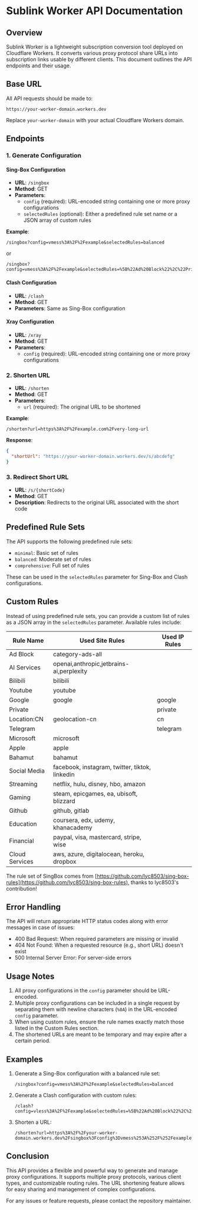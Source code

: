 # Sublink Worker API Documentation

## Overview

Sublink Worker is a lightweight subscription conversion tool deployed on Cloudflare Workers. It converts various proxy protocol share URLs into subscription links usable by different clients. This document outlines the API endpoints and their usage.

## Base URL

All API requests should be made to:

```
https://your-worker-domain.workers.dev
```

Replace `your-worker-domain` with your actual Cloudflare Workers domain.

## Endpoints

### 1. Generate Configuration

#### Sing-Box Configuration

- **URL**: `/singbox`
- **Method**: GET
- **Parameters**:
  - `config` (required): URL-encoded string containing one or more proxy configurations
  - `selectedRules` (optional): Either a predefined rule set name or a JSON array of custom rules

**Example**:
```
/singbox?config=vmess%3A%2F%2Fexample&selectedRules=balanced
```
or
```
/singbox?config=vmess%3A%2F%2Fexample&selectedRules=%5B%22Ad%20Block%22%2C%22Private%22%5D
```

#### Clash Configuration

- **URL**: `/clash`
- **Method**: GET
- **Parameters**: Same as Sing-Box configuration

#### Xray Configuration

- **URL**: `/xray`
- **Method**: GET
- **Parameters**:
  - `config` (required): URL-encoded string containing one or more proxy configurations

### 2. Shorten URL

- **URL**: `/shorten`
- **Method**: GET
- **Parameters**:
  - `url` (required): The original URL to be shortened

**Example**:
```
/shorten?url=https%3A%2F%2Fexample.com%2Fvery-long-url
```

**Response**:
```json
{
  "shortUrl": "https://your-worker-domain.workers.dev/s/abcdefg"
}
```

### 3. Redirect Short URL

- **URL**: `/s/{shortCode}`
- **Method**: GET
- **Description**: Redirects to the original URL associated with the short code

## Predefined Rule Sets

The API supports the following predefined rule sets:

- `minimal`: Basic set of rules
- `balanced`: Moderate set of rules
- `comprehensive`: Full set of rules

These can be used in the `selectedRules` parameter for Sing-Box and Clash configurations.

## Custom Rules

Instead of using predefined rule sets, you can provide a custom list of rules as a JSON array in the `selectedRules` parameter. Available rules include:

| Rule Name | Used Site Rules | Used IP Rules |
|---|---|---|
| Ad Block | category-ads-all |  |
| AI Services | openai,anthropic,jetbrains-ai,perplexity |  |
| Bilibili | bilibili |  |
| Youtube | youtube |  |
| Google | google | google |
| Private |  | private |
| Location:CN | geolocation-cn | cn |
| Telegram |  | telegram |
| Microsoft | microsoft |  |
| Apple | apple |  |
| Bahamut | bahamut |  |
| Social Media | facebook, instagram, twitter, tiktok, linkedin |  |
| Streaming | netflix, hulu, disney, hbo, amazon |  |
| Gaming | steam, epicgames, ea, ubisoft, blizzard |  |
| Github | github, gitlab |  |
| Education | coursera, edx, udemy, khanacademy |  |
| Financial | paypal, visa, mastercard, stripe, wise |  |
| Cloud Services | aws, azure, digitalocean, heroku, dropbox |  |

The rule set of SingBox comes from [https://github.com/lyc8503/sing-box-rules](https://github.com/lyc8503/sing-box-rules), thanks to lyc8503's contribution!

## Error Handling

The API will return appropriate HTTP status codes along with error messages in case of issues:

- 400 Bad Request: When required parameters are missing or invalid
- 404 Not Found: When a requested resource (e.g., short URL) doesn't exist
- 500 Internal Server Error: For server-side errors

## Usage Notes

1. All proxy configurations in the `config` parameter should be URL-encoded.
2. Multiple proxy configurations can be included in a single request by separating them with newline characters (`%0A`) in the URL-encoded `config` parameter.
3. When using custom rules, ensure the rule names exactly match those listed in the Custom Rules section.
4. The shortened URLs are meant to be temporary and may expire after a certain period.

## Examples

1. Generate a Sing-Box configuration with a balanced rule set:
   ```
   /singbox?config=vmess%3A%2F%2Fexample&selectedRules=balanced
   ```

2. Generate a Clash configuration with custom rules:
   ```
   /clash?config=vless%3A%2F%2Fexample&selectedRules=%5B%22Ad%20Block%22%2C%22Google%22%2C%22Streaming%22%5D
   ```

3. Shorten a URL:
   ```
   /shorten?url=https%3A%2F%2Fyour-worker-domain.workers.dev%2Fsingbox%3Fconfig%3Dvmess%253A%252F%252Fexample%26selectedRules%3Dbalanced
   ```

## Conclusion

This API provides a flexible and powerful way to generate and manage proxy configurations. It supports multiple proxy protocols, various client types, and customizable routing rules. The URL shortening feature allows for easy sharing and management of complex configurations.

For any issues or feature requests, please contact the repository maintainer.